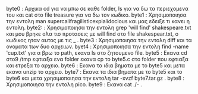 byte0 : Αρχικα cd για να μπω σε καθε folder, ls για να δω τα περιεχομενα του και cat στο file treasure για να δω τον κωδικο.
byte1 : Χρησιμοποιησα την εντολη man supercalifragilisticexpialidocious και μας εδειξε τι κανει η εντολη.
byte2: : Χρησιμοποιησα την εντολη grep 'will find' shakespeare.txt και μου βρηκε ολα τισ προτασεις με will find στο file shakespear.txt, ο κωδικος ηταν αυτος με τις _ .
byte3 : Χρησιμοποιησα την εντολη diff και τα ονοματα των δυο αρχειων.
byet4 : Χρησιμοποιησα την εντολη find -name 'cup.txt' για α βρω το path, εκανα ls στο ζητουμενο file.
byte5 : Εκανα cd στο9 /tmp εφτιαξα ενα folder εκανα cp το byte5.c στο folder που εφτιαξα και ετρεξα το αρχειο.
byte6 : Εκανα τα ιδια βηματα με το byte5 και μετα εκανα unzip το αρχειο.
byte7 : Εκανα τα ιδια βηματα με το byte5 και το byte6 και μετα χρησιμοποιησα την εντολη tar -xvzf byte7.tar.gz .
byte8 : Χρησιμοποιησα την εντολη pico.
byte9 : Εκανα cat ./-  .
